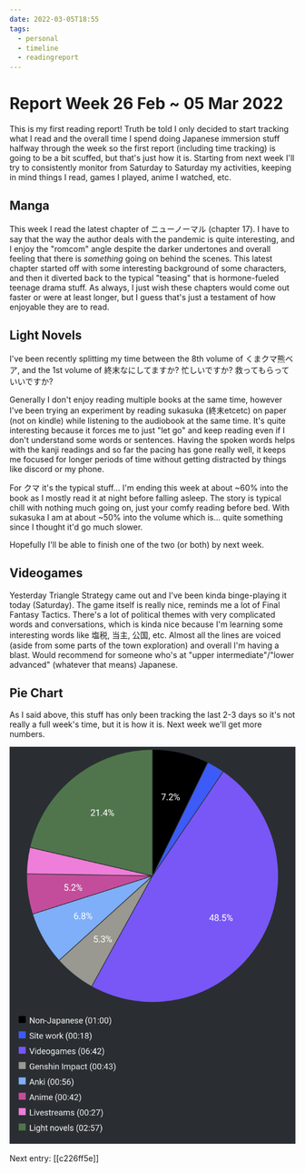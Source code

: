 ```yaml
---
date: 2022-03-05T18:55
tags:
  - personal
  - timeline
  - readingreport
---
```


# Report Week 26 Feb ~ 05 Mar 2022

This is my first reading report! Truth be told I only decided to start tracking
what I read and the overall time I spend doing Japanese immersion stuff halfway
through the week so the first report (including time tracking) is going to be a
bit scuffed, but that's just how it is. Starting from next week I'll try to
consistently monitor from Saturday to Saturday my activities, keeping in mind
things I read, games I played, anime I watched, etc.

## Manga

This week I read the latest chapter of ニューノーマル (chapter 17). I have to
say that the way the author deals with the pandemic is quite interesting, and
I enjoy the "romcom" angle despite the darker undertones and overall feeling
that there is *something* going on behind the scenes. This latest chapter
started off with some interesting background of some characters, and then
it diverted back to the typical "teasing" that is hormone-fueled teenage drama
stuff. As always, I just wish these chapters would come out faster or were at
least longer, but I guess that's just a testament of how enjoyable they are to
read.

## Light Novels

I've been recently splitting my time between the 8th volume of
くまクマ熊ベア, and the 1st volume of 終末なにしてますか? 忙しいですか? 救ってもらっていいですか?

Generally I don't enjoy reading multiple books at the same time, however I've
been trying an experiment by reading sukasuka (終末etcetc) on paper (not on
kindle) while listening to the audiobook at the same time. It's quite interesting
because it forces me to just "let go" and keep reading even if I don't understand
some words or sentences. Having the spoken words helps with the kanji readings
and so far the pacing has gone really well, it keeps me focused for longer
periods of time without getting distracted by things like discord or my phone.

For クマ it's the typical stuff... I'm ending this week at about ~60% into the
book as I mostly read it at night before falling asleep. The story is typical
chill with nothing much going on, just your comfy reading before bed. With
sukasuka I am at about ~50% into the volume which is... quite something since I
thought it'd go much slower.

Hopefully I'll be able to finish one of the two (or both) by next week.

## Videogames

Yesterday Triangle Strategy came out and I've been kinda binge-playing it today
(Saturday). The game itself is really nice, reminds me a lot of Final Fantasy
Tactics. There's a lot of political themes with very complicated words and
conversations, which is kinda nice because I'm learning some interesting words
like 塩税, 当主, 公国, etc. Almost all the lines are voiced (aside from some
parts of the town exploration) and overall I'm having a blast. Would recommend
for someone who's at "upper intermediate"/"lower advanced" (whatever that means)
Japanese.

## Pie Chart

As I said above, this stuff has only been tracking the last 2-3 days so it's not
really a full week's time, but it is how it is. Next week we'll get more numbers.

![Report](./static/reports/2022-03-05.png)

Next entry: [[c226ff5e]]
